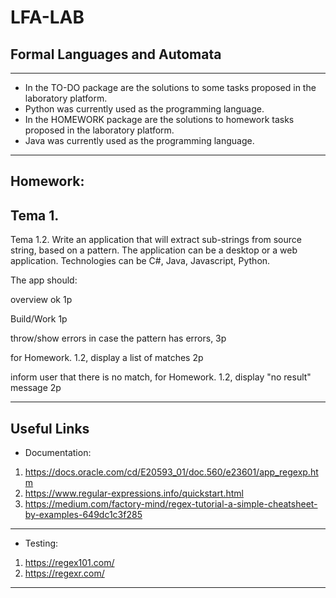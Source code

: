 # LFA-LAB
Formal Languages and Automata
---
---
- In the TO-DO package are the solutions to some tasks proposed in the laboratory platform.
- Python was currently used as the  programming language.
- In the HOMEWORK package are the solutions to homework tasks proposed in the laboratory platform.
- Java was currently used as the  programming language.
---

Homework:
----
Tema 1. 
----
Tema 1.2. Write an application that will extract sub-strings from source string, based on a pattern. The application can be a desktop or a web application. Technologies can be C#, Java, Javascript, Python.

  The app should:
  
   overview ok 1p
        
   Build/Work 1p
        
  throw/show errors in case the pattern has errors, 3p
    
  for Homework. 1.2, display a list of matches 2p
    
  inform user that there is no match, for Homework. 1.2, display "no result" message 2p
    
----
Useful Links 
--
- Documentation:

1. https://docs.oracle.com/cd/E20593_01/doc.560/e23601/app_regexp.htm
2. https://www.regular-expressions.info/quickstart.html
3. https://medium.com/factory-mind/regex-tutorial-a-simple-cheatsheet-by-examples-649dc1c3f285
---
- Testing:

1. https://regex101.com/
2. https://regexr.com/
---

